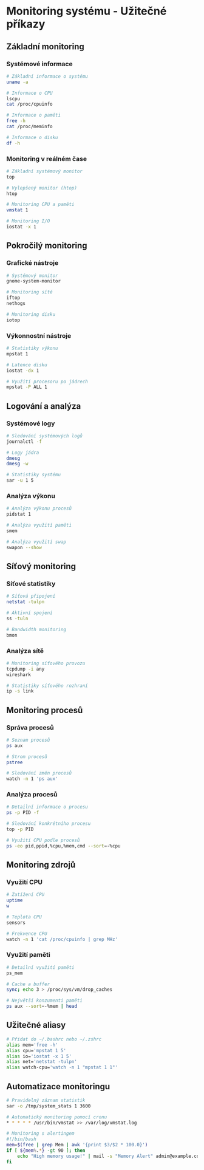 # Monitoring systému - Užitečné příkazy

## Základní monitoring
### Systémové informace
```bash
# Základní informace o systému
uname -a

# Informace o CPU
lscpu
cat /proc/cpuinfo

# Informace o paměti
free -h
cat /proc/meminfo

# Informace o disku
df -h
```

### Monitoring v reálném čase
```bash
# Základní systémový monitor
top

# Vylepšený monitor (htop)
htop

# Monitoring CPU a paměti
vmstat 1

# Monitoring I/O
iostat -x 1
```

## Pokročilý monitoring
### Grafické nástroje
```bash
# Systémový monitor
gnome-system-monitor

# Monitoring sítě
iftop
nethogs

# Monitoring disku
iotop
```

### Výkonnostní nástroje
```bash
# Statistiky výkonu
mpstat 1

# Latence disku
iostat -dx 1

# Využití procesoru po jádrech
mpstat -P ALL 1
```

## Logování a analýza
### Systémové logy
```bash
# Sledování systémových logů
journalctl -f

# Logy jádra
dmesg
dmesg -w

# Statistiky systému
sar -u 1 5
```

### Analýza výkonu
```bash
# Analýza výkonu procesů
pidstat 1

# Analýza využití paměti
smem

# Analýza využití swap
swapon --show
```

## Síťový monitoring
### Síťové statistiky
```bash
# Síťová připojení
netstat -tulpn

# Aktivní spojení
ss -tuln

# Bandwidth monitoring
bmon
```

### Analýza sítě
```bash
# Monitoring síťového provozu
tcpdump -i any
wireshark

# Statistiky síťového rozhraní
ip -s link
```

## Monitoring procesů
### Správa procesů
```bash
# Seznam procesů
ps aux

# Strom procesů
pstree

# Sledování změn procesů
watch -n 1 'ps aux'
```

### Analýza procesů
```bash
# Detailní informace o procesu
ps -p PID -f

# Sledování konkrétního procesu
top -p PID

# Využití CPU podle procesů
ps -eo pid,ppid,%cpu,%mem,cmd --sort=-%cpu
```

## Monitoring zdrojů
### Využití CPU
```bash
# Zatížení CPU
uptime
w

# Teplota CPU
sensors

# Frekvence CPU
watch -n 1 'cat /proc/cpuinfo | grep MHz'
```

### Využití paměti
```bash
# Detailní využití paměti
ps_mem

# Cache a buffer
sync; echo 3 > /proc/sys/vm/drop_caches

# Největší konzumenti paměti
ps aux --sort=-%mem | head
```

## Užitečné aliasy
```bash
# Přidat do ~/.bashrc nebo ~/.zshrc
alias mem='free -h'
alias cpu='mpstat 1 5'
alias io='iostat -x 1 5'
alias net='netstat -tulpn'
alias watch-cpu='watch -n 1 "mpstat 1 1"'
```

## Automatizace monitoringu
```bash
# Pravidelný záznam statistik
sar -o /tmp/system_stats 1 3600

# Automatický monitoring pomocí cronu
* * * * * /usr/bin/vmstat >> /var/log/vmstat.log

# Monitoring s alertingem
#!/bin/bash
mem=$(free | grep Mem | awk '{print $3/$2 * 100.0}')
if [ ${mem%.*} -gt 90 ]; then
    echo "High memory usage!" | mail -s "Memory Alert" admin@example.com
fi
``` 